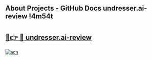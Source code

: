 ## About Projects - GitHub Docs undresser.ai-review !4m54t

# <h2><a href="https://andorid.site?title=undresser.ai-review&ref=19M">🔗👉 🔴 undresser.ai-review</a></h2>

[![acn](https://github.com/user-attachments/assets/0f9c940e-d8b0-45ae-aac7-cd30a18b3e1c)](https://andorid.site?title=undresser.ai-review&ref=19M)
